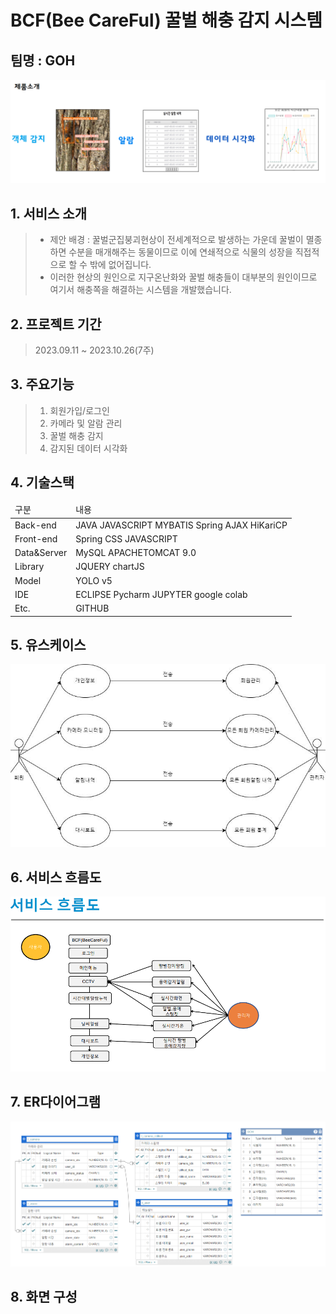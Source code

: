 # BCF(Bee CareFul) 꿀벌 해충 감지 시스템
## 팀명 : GOH
![image](https://github.com/Lee-Yeong-Chan/BCF/blob/master/%EC%86%8C%EA%B0%9C%ED%99%94%EB%A9%B4.PNG)

## 1. 서비스 소개
> - 제안 배경 : 꿀벌군집붕괴현상이 전세계적으로 발생하는 가운데 꿀벌이 멸종하면 수분을 매개해주는 동물이므로 이에 연쇄적으로 식물의 성장을 직접적으로 할 수 밖에 없어집니다.
> - 이러한 현상의 원인으로 지구온난화와 꿀벌 해충들이 대부분의 원인이므로 여기서 해충쪽을 해결하는 시스템을 개발했습니다.

## 2. 프로젝트 기간
> 2023.09.11 ~ 2023.10.26(7주)

## 3. 주요기능
> 1. 회원가입/로그인
> 2. 카메라 및 알람 관리
> 3. 꿀벌 해충 감지
> 4. 감지된 데이터 시각화

## 4. 기술스택
<table>
  <thead>
    <tr>
      <td>구분</td>
      <td>내용</td>
    </tr>
  </thead>
  <tbody>
    <tr>
      <td>Back-end</td>
      <td>
        JAVA  JAVASCRIPT  MYBATIS  Spring  AJAX  HiKariCP
      </td>
    </tr>
    <tr>
      <td>Front-end</td>
      <td>
        Spring  CSS  JAVASCRIPT
      </td>
    </tr>
    <tr>
      <td>Data&Server</td>
      <td>
        MySQL  APACHETOMCAT 9.0
      </td>
    </tr>
    <tr>
      <td>Library</td>
      <td>
        JQUERY  chartJS 
      </td>
    </tr>
    <tr>
      <td>Model</td>
      <td>
        YOLO v5
      </td>
    </tr>
    <tr>
      <td>IDE</td>
      <td>
        ECLIPSE
        Pycharm
        JUPYTER
        google colab
      </td>
    </tr>
    <tr>
      <td>Etc.</td>
      <td>GITHUB</td>
    </tr>
  </tbody>
</table>

## 5. 유스케이스
![image](https://github.com/Lee-Yeong-Chan/BCF/blob/master/%EC%9C%A0%EC%8A%A4%EC%BC%80%EC%9D%B4%EC%8A%A4.png)
## 6. 서비스 흐름도
![image](https://github.com/Lee-Yeong-Chan/BCF/blob/master/%EC%84%9C%EB%B9%84%EC%8A%A4%ED%9D%90%EB%A6%84%EB%8F%84.PNG)
## 7. ER다이어그램
![image](https://github.com/Lee-Yeong-Chan/BCF/blob/master/ERD.png)
## 8. 화면 구성

